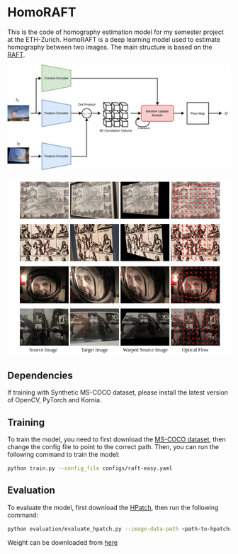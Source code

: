 # HomoRAFT

This is the code of homography estimation model for my semester project at the ETH-Zurich. HomoRAFT is a deep learning model used to estimate
homography between two images. The main structure is based on the [RAFT](https://github.com/princeton-vl/RAFT).

![structure](images/RAFT&RAFT-BA-Overall%20Structure.drawio.png)

![vis](images/vis_hpatch.png)

## Dependencies
If training with Synthetic MS-COCO dataset, please install the latest version of OpenCV, PyTorch and Kornia.

## Training
To train the model, you need to first download the [MS-COCO dataset](https://cocodataset.org/#home), then change the config
file to point to the correct path. Then, you can run the following command to train the model:

```bash
python train.py --config_file configs/raft-easy.yaml
```


## Evaluation
To evaluate the model, first download the [HPatch](https://github.com/hpatches/hpatches-dataset), then run the following command:

```bash
python evaluation/evaluate_hpatch.py --image-data-path <path-to-hpatch> --ckpt <path-to-model>
```

Weight can be downloaded from [here](https://drive.google.com/drive/folders/1A1cwiukoyBZQyctbW2jhPg87aBRVNFvW?usp=share_link)

